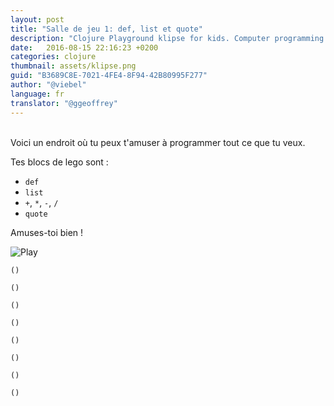 ```yaml
---
layout: post
title: "Salle de jeu 1: def, list et quote"
description: "Clojure Playground klipse for kids. Computer programming course"
date:   2016-08-15 22:16:23 +0200
categories: clojure
thumbnail: assets/klipse.png
guid: "B3689C8E-7021-4FE4-8F94-42B80995F277"
author: "@viebel"
language: fr
translator: "@ggeoffrey"
---
```



<br/>
<!-- Here is it the place for you to build whatever you want. -->
Voici un endroit où tu peux t'amuser à programmer tout ce que tu veux.

<br/>
<!-- Here is it the place for you to build whatever you want. -->
<!-- Here is it the place for you to build whatever you want. -->

<!-- Your lego blocks are: -->
Tes blocs de lego sont :

- `def`
- `list`
- `+`, `*`, `-`, `/`
- `quote`

<!-- Enjoy! -->
Amuses-toi bien !

![Play](/assets/images/playground_sanbox.jpg)

~~~klipse
()
~~~

~~~klipse
()
~~~

~~~klipse
()
~~~

~~~klipse
()
~~~

~~~klipse
()
~~~

~~~klipse
()
~~~

~~~klipse
()
~~~

~~~klipse
()
~~~
